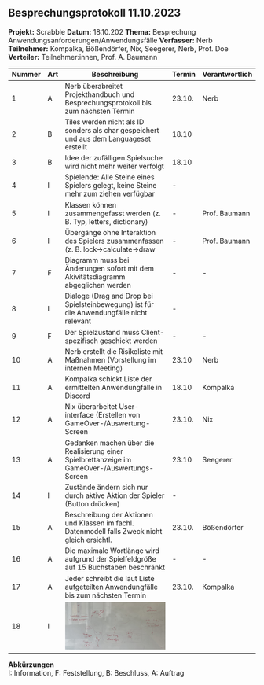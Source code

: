 
## Besprechungsprotokoll 11.10.2023

**Projekt:** Scrabble 
**Datum:** 18.10.202 
**Thema:** Besprechung Anwendungsanforderungen/Anwendungsfälle
**Verfasser:** Nerb  
**Teilnehmer:** Kompalka, Bößendörfer, Nix, Seegerer, Nerb, Prof. Doe 
**Verteiler:** Teilnehmer:innen, Prof. A. Baumann

| Nummer | Art | Beschreibung                                                                                   | Termin | Verantwortlich |
|--------|-----|------------------------------------------------------------------------------------------------|--------|----------------|
| 1      | A   | Nerb überabreitet Projekthandbuch und Besprechungsprotokoll bis zum nächsten Termin            | 23.10. | Nerb           |  
| 2      | B   | Tiles werden nicht als ID sonders als char gespeichert und aus dem Languageset erstellt        | 18.10  |                |  
| 3      | B   | Idee der zufälligen Spielsuche wird nicht mehr weiter verfolgt                                 | 18.10  |                |
| 4      | I   | Spielende: Alle Steine eines Spielers gelegt, keine Steine mehr zum ziehen verfügbar           | -      |                |
| 5      | I   | Klassen können zusammengefasst werden (z. B. Typ, letters, dictionary)                         | -      | Prof. Baumann  |  
| 6      | I   | Übergänge ohne Interaktion des Spielers zusammenfassen (z. B. lock->calculate->draw            | -      | Prof. Baumann  |  
| 7      | F   | Diagramm muss bei Änderungen sofort mit dem Akivitätsdiagramm abgeglichen werden               | -      | -              |
| 8      | I   | Dialoge (Drag and Drop bei Spielsteinbewegung) ist für die Anwendungfälle nicht relevant       | -      |                |
| 9      | F   | Der Spielzustand muss Client-spezifisch geschickt werden                                       | -      | -              | 
| 10     | A   | Nerb erstellt die Risikoliste mit Maßnahmen (Vorstellung im internen Meeting)                  | 23.10  | Nerb           | 
| 11     | A   | Kompalka schickt Liste der ermittelten Anwendungfälle in Discord                               | 18.10  | Kompalka       |  
| 12     | A   | Nix überarbeitet User-interface (Erstellen von GameOver-/Auswertung-Screen                     | 23.10. | Nix            |
| 13     | A   | Gedanken machen über die Realisierung einer Spielbrettanzeige im GameOver-/Auswertungs-Screen  | 23.10  | Seegerer       |  
| 14     | I   | Zustände ändern sich nur durch aktive Aktion der Spieler (Button drücken)                      | -      |                |   
| 15     | A   | Beschreibung der Aktionen und Klassen im fachl. Datenmodell falls Zweck nicht gleich ersichtl. | 23.10. | Bößendörfer    |
| 16     | A   | Die maximale Wortlänge wird aufgrund der Spielfeldgröße auf 15 Buchstaben beschränkt           | -      | -              |  
| 17     | A   | Jeder schreibt die laut Liste aufgeteilten Anwendungfälle bis zum nächsten Termin              | 23.10. | Kompalka       |
| 18     | I   | ![Tafelanschrieb](../resources/protokoll/02_Tafelanschrieb_18.10.jpeg)                                      |        |                |

**Abkürzungen**  
I: Information, F: Feststellung, B: Beschluss, A: Auftrag
